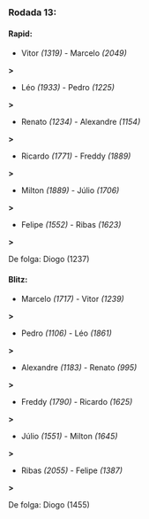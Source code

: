 ### Rodada 13:

#### Rapid:

* Vitor *(1319)*     -     Marcelo *(2049)*

 **>** 
* Léo *(1933)*     -     Pedro *(1225)*

 **>** 
* Renato *(1234)*     -     Alexandre *(1154)*

 **>** 
* Ricardo *(1771)*     -     Freddy *(1889)*

 **>** 
* Milton *(1889)*     -     Júlio *(1706)*

 **>** 
* Felipe *(1552)*     -     Ribas *(1623)*

 **>** 

De folga: Diogo (1237)

#### Blitz:

* Marcelo *(1717)*     -     Vitor *(1239)*

 **>** 
* Pedro *(1106)*     -     Léo *(1861)*

 **>** 
* Alexandre *(1183)*     -     Renato *(995)*

 **>** 
* Freddy *(1790)*     -     Ricardo *(1625)*

 **>** 
* Júlio *(1551)*     -     Milton *(1645)*

 **>** 
* Ribas *(2055)*     -     Felipe *(1387)*

 **>** 

De folga: Diogo (1455)


